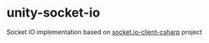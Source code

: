 # unity-socket-io
Socket IO implementation based on [socket.io-client-csharp](https://github.com/doghappy/socket.io-client-csharp) project
